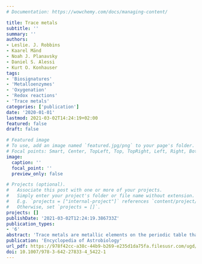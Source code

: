 ```yaml
---
# Documentation: https://wowchemy.com/docs/managing-content/

title: Trace metals
subtitle: ''
summary: ''
authors:
- Leslie. J. Robbins
- Kaarel Mänd
- Noah J. Planavsky
- Daniel S. Alessi
- Kurt O. Konhauser
tags:
- 'Biosignatures'
- 'Metalloenzymes'
- 'Oxygenation'
- 'Redox reactions'
- 'Trace metals'
categories: ['publication']
date: '2020-01-01'
lastmod: 2021-03-02T14:24:19+02:00
featured: false
draft: false

# Featured image
# To use, add an image named `featured.jpg/png` to your page's folder.
# Focal points: Smart, Center, TopLeft, Top, TopRight, Left, Right, BottomLeft, Bottom, BottomRight.
image:
  caption: ''
  focal_point: ''
  preview_only: false

# Projects (optional).
#   Associate this post with one or more of your projects.
#   Simply enter your project's folder or file name without extension.
#   E.g. `projects = ["internal-project"]` references `content/project/deep-learning/index.md`.
#   Otherwise, set `projects = []`.
projects: []
publishDate: '2021-03-02T12:24:19.386733Z'
publication_types:
- '6'
abstract: 'Trace metals are metallic elements on the periodic table that are found in low concentrations in both aqueous environments (seawater, freshwater, mine waters) and geologic samples (minerals, rocks, and mine tailings). In aqueous environments, trace metals include any metal element present at concentrations between 10−15 mol/L (1 fM) and 10−5 mol/L (10 μM). In geological samples, trace metals are present in abundances of <0.1% by weight and typically quantified in either ppm (mg/kg) or ppb (μg/kg). With regard to trace metals in astrobiology and geobiology, there is an increased focus on transition metals in columns 3–12 of the periodic table.'
publication: 'Encyclopedia of Astrobiology'
url_pdf: https://978f42cc-a38c-44b9-b269-e235d1da75fa.filesusr.com/ugd/161b8a_05ed2a86fde34145bc8cfa474a338dc1.pdf
doi: 10.1007/978-3-642-27833-4_5422-1
---
```

